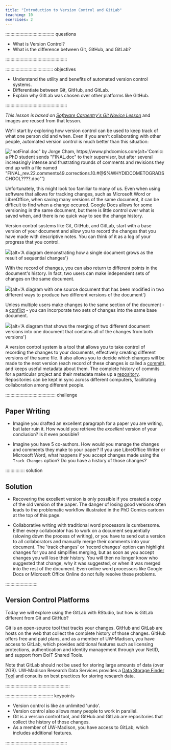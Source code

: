 ```yaml
---
title: "Introduction to Version Control and GitLab"
teaching: 10
exercises: 2
---
```


:::::::::::::::::::::::::::::::::::::: questions 

- What is Version Control?
- What is the difference between Git, GitHub, and GitLab?

::::::::::::::::::::::::::::::::::::::::::::::::

::::::::::::::::::::::::::::::::::::: objectives

- Understand the utility and benefits of automated version control systems.
- Differentiate between Git, GitHub, and GitLab.
- Explain why GitLab was chosen over other platforms like GitHub.

::::::::::::::::::::::::::::::::::::::::::::::::

*This lesson is based on [Software Carpentry's Git Novice Lesson](https://swcarpentry.github.io/git-novice/)* and images are reused from that lesson.

We'll start by exploring how version control can be used to keep track of what one person did and when. Even if you aren't collaborating with other people,
automated version control is much better than this situation:

!["notFinal.doc" by Jorge Cham, <https://www.phdcomics.com>](fig/phd101212s.png){alt='Comic: a PhD student sends "FINAL.doc" to their supervisor, but after several increasingly intense and frustrating rounds of comments and revisions they end up with a file named "FINAL_rev.22.comments49.corrections.10.#@$%WHYDIDCOMETOGRADSCHOOL????.doc"'}

Unfortunately, this might look too familiar to many of us. Even when using software that allows for tracking changes, such as Microsoft Word or LibreOffice, when saving many versions of the same document, it can be difficult to find when a change occured. Google Docs allows for some versioning in the same document, but there is little control over what is saved when, and there is no quick way to see the change history.

Version control systems like Git, GitHub, and GitLab, start with a base version of your document and allow you to record the changes that you have made with descriptive notes. You can think of it as a log of your progress that you control.

![](fig/play-changes.svg){alt='A diagram demonstrating how a single document grows as the result of sequential changes'}

With the record of changes, you can also return to different points in the document's history. In fact, two users can make independent sets of changes on the same document.

![](fig/versions.svg){alt='A diagram with one source document that has been modified in two different ways to produce two different versions of the document'}

Unless multiple users make changes to the same section of the document - a [conflict](../learners/reference.md#conflict) - you can incorporate two sets of changes into the same base document.

![](fig/merge.svg){alt='A diagram that shows the merging of two different document versions into one document that contains all of the changes from both versions'}

A version control system is a tool that allows you to take control of recording the changes to your documents, effectively creating different versions of the same file. It also allows you to decide which changes will be made to the next version (each record of these changes is called a [commit](../learners/reference.md#commit)), and keeps useful metadata about them. The complete history of commits for a particular project and their metadata make up a [repository](../learners/reference.md#repository). Repositories can be kept in sync across different computers, facilitating collaboration among different people.

:::::::::::::::::::::::::::::::::::::::  challenge

## Paper Writing

- Imagine you drafted an excellent paragraph for a paper you are writing, but later ruin it. How would you retrieve the *excellent* version of your conclusion? Is it even possible?

- Imagine you have 5 co-authors. How would you manage the changes and comments they make to your paper? If you use LibreOffice Writer or Microsoft Word, what happens if you accept changes made using the `Track Changes` option? Do you have a history of those changes?

:::::::::::::::  solution

## Solution

- Recovering the excellent version is only possible if you created a copy of the old version of the paper. The danger of losing good versions often leads to the problematic workflow illustrated in the PhD Comics cartoon at the top of this page.

- Collaborative writing with traditional word processors is cumbersome. Either every collaborator has to work on a document sequentially (slowing down the process of writing), or you have to send out a version to all collaborators and manually merge their comments into your document. The 'track changes' or 'record changes' option can highlight changes for you and simplifies merging, but as soon as you accept changes you will lose their history. You will then no longer know who suggested that change, why it was suggested, or when it was merged into the rest of the document. Even online word processors like Google Docs or Microsoft Office Online do not fully resolve these problems.   

::::::::::::::::::::::::: 

## Version Control Platforms

Today we will explore using the GitLab with RStudio, but how is GitLab different from Git and GitHub?

Git is an open-source tool that tracks your changes. GitHub and GitLab are hosts on the web that collect the complete history of those changes. GitHub offers free and paid plans, and as a member of UW-Madison, you have access to GitLab, which provides additional features such as licensing protections, authentication and identity management through your NetID, and support from DoIT Shared Tools. 

Note that GitLab should not be used for storing large amounts of data (over 2GB). UW-Madison Research Data Services provides a [Data Storage Finder Tool](https://storage.researchdata.wisc.edu/?_gl=1*eqwfyq*_ga*MjY2MjYyMzkwLjE3NDAwNjY2OTE.*_ga_5YLVYCMY8S*MTc0MDE3NTMwNi4xLjEuMTc0MDE3NjM4Mi4wLjAuMA..) and consults on best practices for storing research data.

::::::::::::::::::::::::::::::::::::::::::::::::::

::::::::::::::::::::::::::::::::::::: keypoints 

- Version control is like an unlimited 'undo'.
- Version control also allows many people to work in parallel.
- Git is a version control tool, and GitHub and GitLab are repositories that collect the history of those changes.
- As a member of UW-Madison, you have access to GitLab, which includes additional features.

::::::::::::::::::::::::::::::::::::::::::::::::

[r-markdown]: https://rmarkdown.rstudio.com/

